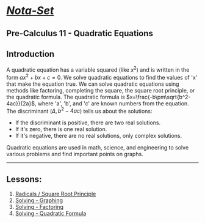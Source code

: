 # [***Nota-Set***](../../index.md)
## Pre-Calculus 11 - <i class="fa-solid fa-superscript"></i> Quadratic Equations
## **Introduction**

A quadratic equation has a variable squared (like $x^2$) and is written in the form $ax^2 + bx + c = 0$. We solve quadratic equations to find the values of 'x' that make the equation true. We can solve quadratic equations using methods like factoring, completing the square, the square root principle, or the quadratic formula. The quadratic formula is $x=\frac{-b\pm\sqrt{b^2-4ac}}{2a}$, where 'a', 'b', and 'c' are known numbers from the equation.
The discriminant ($\Delta, b^2 - 4ac$) tells us about the solutions:
* If the discriminant is positive, there are two real solutions.
* If it's zero, there is one real solution.
* If it's negative, there are no real solutions, only complex solutions.

Quadratic equations are used in math, science, and engineering to solve various problems and find important points on graphs.

---

## **Lessons**:

1. [Radicals / Square Root Principle](../../unav.md)
2. [Solving - Graphing](../../Notes/PC11/Quadratics/Quadratic%20Equations/Lesson%202%20(Solving%20Quadratics%20-%20Graphing).html)
3. [Solving - Factoring](../../Notes/PC11/Quadratics/Quadratic%20Equations/Lesson%203%20(Solving%20Quadratics%20-%20Factoring).html)
4. [Solving - Quadratic Formula](../../Notes/PC11/Quadratics/Quadratic%20Equations/Lesson%204%20(Solving%20Quadratics%20-%20Formula).html)

<link rel="stylesheet" href="https://cdnjs.cloudflare.com/ajax/libs/font-awesome/6.3.0/css/all.min.css">